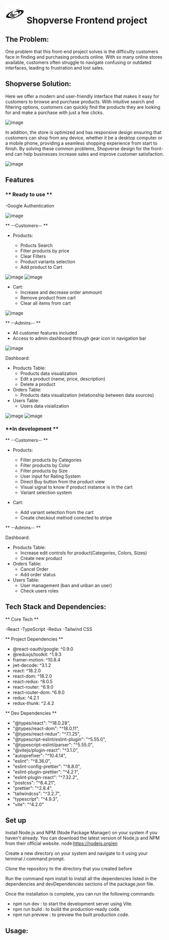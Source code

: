 # <img src="/src/assets/logo.png" alt="Alt text" title="Optional title"> Shopverse Frontend project

## The Problem:

One problem that this front-end project solves is the difficulty customers face in finding and purchasing products online. With so many online stores available, customers often struggle to navigate confusing or outdated interfaces, leading to frustration and lost sales.

## Shopverse Solution:

Here we offer a modern and user-friendly interface that makes it easy for customers to browse and purchase products. With intuitive search and filtering options, customers can quickly find the products they are looking for and make a purchase with just a few clicks.

![image](https://user-images.githubusercontent.com/90119717/231150033-c6b7fa08-e35a-433c-8bc0-c673d04ee5d5.png)

In addition, the store is optimized and has responsive design ensuring that customers can shop from any device, whether it be a desktop computer or a mobile phone, providing a seamless shopping experience from start to finish. By solving these common problems, Shopverse design for the front-end can help businesses increase sales and improve customer satisfaction.

![image](https://user-images.githubusercontent.com/90119717/231150361-b2e9f604-dcdf-46aa-845b-2b018fb3638a.png)

## Features

### ** Ready to use **

-Google Authentication

![image](https://user-images.githubusercontent.com/90119717/231150508-8622d643-1bab-425a-b53d-489077f71908.png)

** --Customers-- **

- Products:

  - Prducts Search
  - Filter products by price
  - Clear Filters
  - Product variants selection
  - Add product to Cart

![image](https://user-images.githubusercontent.com/90119717/231151495-3251667a-dd9e-464e-81f4-a96054fcab88.png)
![image](https://user-images.githubusercontent.com/90119717/231150957-9ec47fb3-dd90-4787-8850-5e6d67067bc7.png)

- Cart:
  - Increase and decrease order ammount
  - Remove product from cart
  - Clear all items from cart

![image](https://user-images.githubusercontent.com/90119717/231151126-1610bd24-72ed-4830-acd0-9ca07c629fe4.png)

** --Admins-- **

- All customer features included
- Access to admin dashboard through gear icon in navigation bar

![image](https://user-images.githubusercontent.com/90119717/231151909-3dba9316-5db1-41b5-8092-009316673256.png)

Dashboard:

- Products Table:
  - Products data visualization
  - Edit a product (name, price, description)
  - Delete a product
- Orders Table:
  - Products data visualization (relationship between data sources)
- Users Table:
  - Users data visialization

![image](https://user-images.githubusercontent.com/90119717/231152228-16f01225-15d3-4997-9c0e-a5f7f3b8ea28.png)
![image](https://user-images.githubusercontent.com/90119717/231152355-ac5169cf-8eef-44e5-9eac-1025edbcc2bd.png)

### **In development **

** --Customers-- **

- Products:

  - Filter products by Categories
  - Filter products by Color
  - Filter products by Size
  - User input for Rating System
  - Direct Buy button from the product view
  - Visual signal to know if product instance is in the cart
  - Variant selection system

- Cart:
  - Add variant selection from the cart
  - Create checkout method conected to stripe

** --Admins-- **

Dashboard:

- Products Table:
  - Increase edit controls for product(Categories, Colors, Sizes)
  - Create new product
- Orders Table:
  - Cancel Order
  - Add order status
- Users Table:
  - User management (ban and unban an user)
  - Check users roles

## Tech Stack and Dependencies:

** Core Tech **

-React
-TypeScript
-Redux
-Tailwind CSS

** Project Dependencies **

- @react-oauth/google: ^0.9.0
- @reduxjs/toolkit: ^1.9.3
- framer-motion: ^10.8.4
- jwt-decode: ^3.1.2
- react: ^18.2.0
- react-dom: ^18.2.0
- react-redux: ^8.0.5
- react-router: ^6.9.0
- react-router-dom: ^6.9.0
- redux: ^4.2.1
- redux-thunk: ^2.4.2

** Dev Dependencies **

- "@types/react": "^18.0.28",
- "@types/react-dom": "^18.0.11",
- "@types/react-redux": "^7.1.25",
- "@typescript-eslint/eslint-plugin": "^5.55.0",
- "@typescript-eslint/parser": "^5.55.0",
- "@vitejs/plugin-react": "^3.1.0",
- "autoprefixer": "^10.4.14",
- "eslint": "^8.36.0",
- "eslint-config-prettier": "^8.8.0",
- "eslint-plugin-prettier": "^4.2.1",
- "eslint-plugin-react": "^7.32.2",
- "postcss": "^8.4.21",
- "prettier": "^2.8.4",
- "tailwindcss": "^3.2.7",
- "typescript": "^4.9.3",
- "vite": "^4.2.0"

## Set up

Install Node.js and NPM (Node Package Manager) on your system if you haven't already. You can download the latest version of Node.js and NPM from their official website. node:https://nodejs.org/en

Create a new directory on your system and navigate to it using your terminal / command prompt.

Clone the repository to the directory that you created before

Run the command npm install to install all the dependencies listed in the dependencies and devDependencies sections of the package.json file.

Once the installation is complete, you can run the following commands:

- npm run dev : to start the development server using Vite.
- npm run build : to build the production-ready code.
- npm run preview : to preview the built production code.

## Usage:
